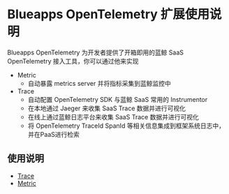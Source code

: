 # Blueapps OpenTelemetry 扩展使用说明

Blueapps OpenTelemetry 为开发者提供了开箱即用的蓝鲸 SaaS OpenTelemetry 接入工具，你可以通过他来实现

- Metric
  - 自动暴露 metrics server 并将指标采集到蓝鲸监控中
- Trace
  - 自动配置 OpenTelemetry SDK 与蓝鲸 SaaS 常用的 Instrumentor
  - 在本地通过 Jaeger 来收集 SaaS Trace 数据并进行可视化
  - 在线上通过蓝鲸日志平台来收集 SaaS Trace 数据并进行可视化
  - 将 OpenTelemetry TraceId SpanId 等相关信息集成到框架系统日志中，并在PaaS进行检索


## 使用说明

- [Trace](./docs/trace.md)
- [Metric](./docs/metric.md)